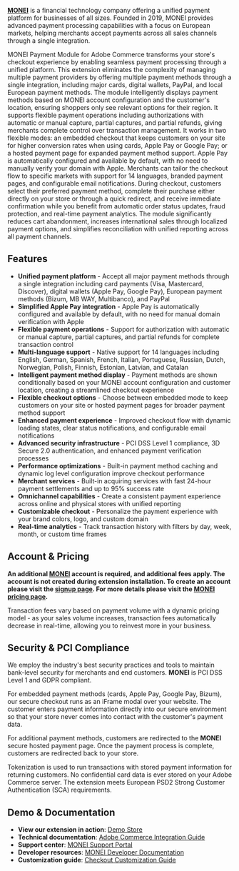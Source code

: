**[MONEI](https://monei.com)** is a financial technology company offering a unified payment platform for businesses of all sizes. Founded in 2019, MONEI provides advanced payment processing capabilities with a focus on European markets, helping merchants accept payments across all sales channels through a single integration.

MONEI Payment Module for Adobe Commerce transforms your store's checkout experience by enabling seamless payment processing through a unified platform. This extension eliminates the complexity of managing multiple payment providers by offering multiple payment methods through a single integration, including major cards, digital wallets, PayPal, and local European payment methods. The module intelligently displays payment methods based on MONEI account configuration and the customer's location, ensuring shoppers only see relevant options for their region. It supports flexible payment operations including authorizations with automatic or manual capture, partial captures, and partial refunds, giving merchants complete control over transaction management. It works in two flexible modes: an embedded checkout that keeps customers on your site for higher conversion rates when using cards, Apple Pay or Google Pay; or a hosted payment page for expanded payment method support. Apple Pay is automatically configured and available by default, with no need to manually verify your domain with Apple. Merchants can tailor the checkout flow to specific markets with support for 14 languages, branded payment pages, and configurable email notifications. During checkout, customers select their preferred payment method, complete their purchase either directly on your store or through a quick redirect, and receive immediate confirmation while you benefit from automatic order status updates, fraud protection, and real-time payment analytics. The module significantly reduces cart abandonment, increases international sales through localized payment options, and simplifies reconciliation with unified reporting across all payment channels.

## Features

- **Unified payment platform** - Accept all major payment methods through a single integration including card payments (Visa, Mastercard, Discover), digital wallets (Apple Pay, Google Pay), European payment methods (Bizum, MB WAY, Multibanco), and PayPal
- **Simplified Apple Pay integration** - Apple Pay is automatically configured and available by default, with no need for manual domain verification with Apple
- **Flexible payment operations** - Support for authorization with automatic or manual capture, partial captures, and partial refunds for complete transaction control
- **Multi-language support** - Native support for 14 languages including English, German, Spanish, French, Italian, Portuguese, Russian, Dutch, Norwegian, Polish, Finnish, Estonian, Latvian, and Catalan
- **Intelligent payment method display** - Payment methods are shown conditionally based on your MONEI account configuration and customer location, creating a streamlined checkout experience
- **Flexible checkout options** - Choose between embedded mode to keep customers on your site or hosted payment pages for broader payment method support
- **Enhanced payment experience** - Improved checkout flow with dynamic loading states, clear status notifications, and configurable email notifications
- **Advanced security infrastructure** - PCI DSS Level 1 compliance, 3D Secure 2.0 authentication, and enhanced payment verification processes
- **Performance optimizations** - Built-in payment method caching and dynamic log level configuration improve checkout performance
- **Merchant services** - Built-in acquiring services with fast 24-hour payment settlements and up to 95% success rate
- **Omnichannel capabilities** - Create a consistent payment experience across online and physical stores with unified reporting
- **Customizable checkout** - Personalize the payment experience with your brand colors, logo, and custom domain
- **Real-time analytics** - Track transaction history with filters by day, week, month, or custom time frames

## Account & Pricing

**An additional [MONEI](https://monei.com) account is required, and additional fees apply. The account is not created during extension installation. To create an account please visit the [signup page](https://dashboard.monei.com/?action=signUp). For more details please visit the [MONEI pricing page](https://monei.com/pricing/).**

Transaction fees vary based on payment volume with a dynamic pricing model - as your sales volume increases, transaction fees automatically decrease in real-time, allowing you to reinvest more in your business.

## Security & PCI Compliance

We employ the industry's best security practices and tools to maintain bank-level security for merchants and end customers. **MONEI** is PCI DSS Level 1 and GDPR compliant.

For embedded payment methods (cards, Apple Pay, Google Pay, Bizum), our secure checkout runs as an iFrame modal over your website. The customer enters payment information directly into our secure environment so that your store never comes into contact with the customer's payment data.

For additional payment methods, customers are redirected to the **MONEI** secure hosted payment page. Once the payment process is complete, customers are redirected back to your store.

Tokenization is used to run transactions with stored payment information for returning customers. No confidential card data is ever stored on your Adobe Commerce server. The extension meets European PSD2 Strong Customer Authentication (SCA) requirements.

## Demo & Documentation

- **View our extension in action**: [Demo Store](https://magento2-demo.monei.com/)
- **Technical documentation**: [Adobe Commerce Integration Guide](https://docs.monei.com/docs/e-commerce/adobe-commerce/)
- **Support center**: [MONEI Support Portal](https://support.monei.com/)
- **Developer resources**: [MONEI Developer Documentation](https://docs.monei.com/)
- **Customization guide**: [Checkout Customization Guide](https://support.monei.com/hc/articles/360017814717)
